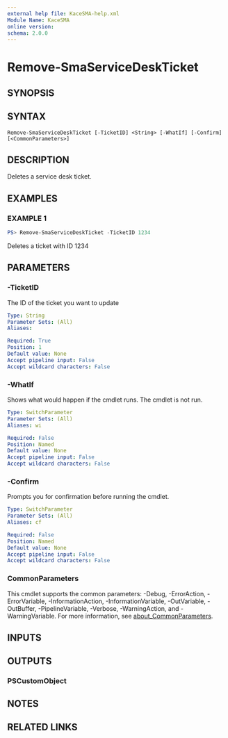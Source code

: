 ```yaml
---
external help file: KaceSMA-help.xml
Module Name: KaceSMA
online version:
schema: 2.0.0
---
```


# Remove-SmaServiceDeskTicket

## SYNOPSIS

## SYNTAX

```
Remove-SmaServiceDeskTicket [-TicketID] <String> [-WhatIf] [-Confirm] [<CommonParameters>]
```

## DESCRIPTION
Deletes a service desk ticket.

## EXAMPLES

### EXAMPLE 1
```powershell
PS> Remove-SmaServiceDeskTicket -TicketID 1234
```

Deletes a ticket with ID 1234

## PARAMETERS

### -TicketID
The ID of the ticket you want to update

```yaml
Type: String
Parameter Sets: (All)
Aliases:

Required: True
Position: 1
Default value: None
Accept pipeline input: False
Accept wildcard characters: False
```

### -WhatIf
Shows what would happen if the cmdlet runs.
The cmdlet is not run.

```yaml
Type: SwitchParameter
Parameter Sets: (All)
Aliases: wi

Required: False
Position: Named
Default value: None
Accept pipeline input: False
Accept wildcard characters: False
```

### -Confirm
Prompts you for confirmation before running the cmdlet.

```yaml
Type: SwitchParameter
Parameter Sets: (All)
Aliases: cf

Required: False
Position: Named
Default value: None
Accept pipeline input: False
Accept wildcard characters: False
```

### CommonParameters
This cmdlet supports the common parameters: -Debug, -ErrorAction, -ErrorVariable, -InformationAction, -InformationVariable, -OutVariable, -OutBuffer, -PipelineVariable, -Verbose, -WarningAction, and -WarningVariable. For more information, see [about_CommonParameters](http://go.microsoft.com/fwlink/?LinkID=113216).

## INPUTS

## OUTPUTS

### PSCustomObject
## NOTES

## RELATED LINKS
